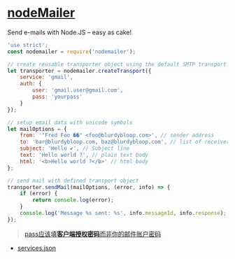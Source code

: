 [nodeMailer](https://github.com/nodemailer/nodemailer)
======================================================

Send e-mails with Node.JS – easy as cake!

```js
'use strict';
const nodemailer = require('nodemailer');

// create reusable transporter object using the default SMTP transport
let transporter = nodemailer.createTransport({
    service: 'gmail',
    auth: {
        user: 'gmail.user@gmail.com',
        pass: 'yourpass'
    }
});

// setup email data with unicode symbols
let mailOptions = {
    from: '"Fred Foo ��" <foo@blurdybloop.com>', // sender address
    to: 'bar@blurdybloop.com, baz@blurdybloop.com', // list of receivers
    subject: 'Hello ✔', // Subject line
    text: 'Hello world ?', // plain text body
    html: '<b>Hello world ?</b>' // html body
};

// send mail with defined transport object
transporter.sendMail(mailOptions, (error, info) => {
    if (error) {
        return console.log(error);
    }
    console.log('Message %s sent: %s', info.messageId, info.response);
});
```

> [pass应该填**客户端授权密码**而非你的邮件账户密码](https://cnodejs.org/topic/55b78babf30671210b35fa31)

-	[services.json](https://github.com/nodemailer/nodemailer-wellknown/blob/master/services.json#L125)
